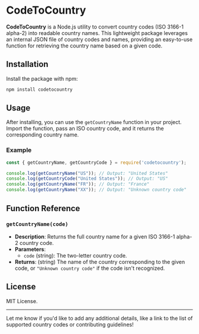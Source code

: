 # CodeToCountry

**CodeToCountry** is a Node.js utility to convert country codes (ISO 3166-1 alpha-2) into readable country names. This lightweight package leverages an internal JSON file of country codes and names, providing an easy-to-use function for retrieving the country name based on a given code.

## Installation

Install the package with npm:

```bash
npm install codetocountry
```

## Usage

After installing, you can use the `getCountryName` function in your project. Import the function, pass an ISO country code, and it returns the corresponding country name.

### Example

```javascript
const { getCountryName, getCountryCode } = require('codetocountry');

console.log(getCountryName("US")); // Output: "United States"
console.log(getCountryCode("United States")); // Output: "US"
console.log(getCountryName("FR")); // Output: "France"
console.log(getCountryName("XX")); // Output: "Unknown country code"

```

## Function Reference

### `getCountryName(code)`

- **Description**: Returns the full country name for a given ISO 3166-1 alpha-2 country code.
- **Parameters**:
  - `code` (string): The two-letter country code.
- **Returns**: (string) The name of the country corresponding to the given code, or `"Unknown country code"` if the code isn't recognized.

## License

MIT License.

--- 

Let me know if you'd like to add any additional details, like a link to the list of supported country codes or contributing guidelines!

